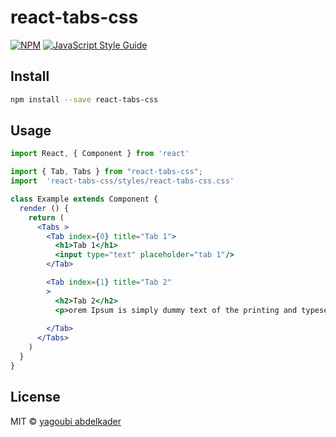 # react-tabs-css

> 

[![NPM](https://img.shields.io/npm/v/react-tabs-css.svg)](https://www.npmjs.com/package/react-tabs-css) [![JavaScript Style Guide](https://img.shields.io/badge/code_style-standard-brightgreen.svg)](https://standardjs.com)

## Install

```bash
npm install --save react-tabs-css
```

## Usage

```jsx
import React, { Component } from 'react'

import { Tab, Tabs } from "react-tabs-css";
import  'react-tabs-css/styles/react-tabs-css.css'

class Example extends Component {
  render () {
    return (
      <Tabs >
        <Tab index={0} title="Tab 1">
          <h1>Tab 1</h1>
          <input type="text" placeholder="tab 1"/>
        </Tab>

        <Tab index={1} title="Tab 2" 
        >
          <h2>Tab 2</h2>
          <p>orem Ipsum is simply dummy text of the printing and typesetting industry. Lorem Ipsum has been the industry's standard dummy text ever since the 1500s,</p>
         
        </Tab>
      </Tabs>
    )
  }
}
```

## License

MIT © [yagoubi abdelkader](https://github.com/yagoubigithub)
